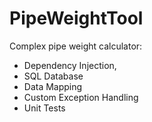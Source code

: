 # PipeWeightTool

Complex pipe weight calculator:

- Dependency Injection,
- SQL Database
- Data Mapping
- Custom Exception Handling
- Unit Tests

